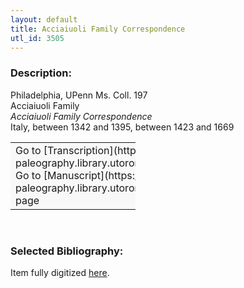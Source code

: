```yaml
---
layout: default
title: Acciaiuoli Family Correspondence
utl_id: 3505
---
```


### Description:

Philadelphia, UPenn Ms. Coll. 197<br>
Acciaiuoli Family<br>
_Acciaiuoli Family Correspondence_<br>
Italy, between 1342 and 1395, between 1423 and 1669

<table border="0.5" cellpadding="1" cellspacing="1" style="width: 200px; background-color:#F8F8F8;"><tbody><tr><td>Go to [Transcription](https://italian-paleography.library.utoronto.ca/content/transcript_IP_305)<br>
Go to [Manuscript](https://italian-paleography.library.utoronto.ca/islandora/object/italianpaleography%3AIP_305) page</td></tr></tbody></table> 

### Selected Bibliography:

Item fully digitized [here](http://hdl.library.upenn.edu/1017/d/medren/9924866373503681).

